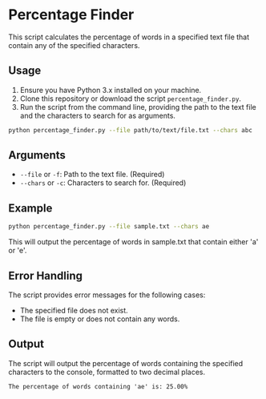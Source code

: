 # Percentage Finder

This script calculates the percentage of words in a specified text file that contain any of the specified characters.

## Usage

1. Ensure you have Python 3.x installed on your machine.
2. Clone this repository or download the script `percentage_finder.py`.
3. Run the script from the command line, providing the path to the text file and the characters to search for as arguments.

```bash
python percentage_finder.py --file path/to/text/file.txt --chars abc
```

## Arguments

- `--file` or `-f`: Path to the text file. (Required)
- `--chars` or `-c`: Characters to search for. (Required)

## Example

```bash
python percentage_finder.py --file sample.txt --chars ae
```

This will output the percentage of words in sample.txt that contain either 'a' or 'e'.

## Error Handling

The script provides error messages for the following cases:

- The specified file does not exist.
- The file is empty or does not contain any words.

## Output

The script will output the percentage of words containing the specified characters to the console, formatted to two decimal places.

```
The percentage of words containing 'ae' is: 25.00%
```
